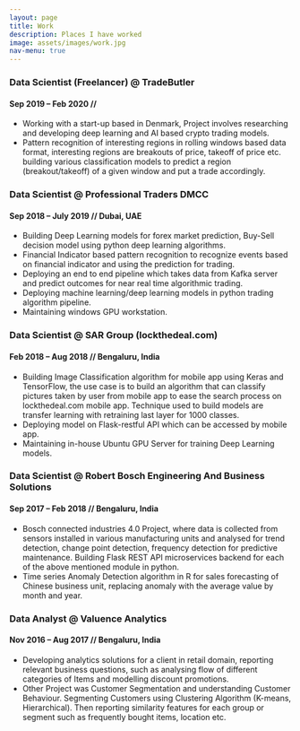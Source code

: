 ```yaml
---
layout: page
title: Work
description: Places I have worked
image: assets/images/work.jpg
nav-menu: true
---
```


### Data Scientist (Freelancer) @ TradeButler
#### Sep 2019 – Feb 2020 // 
+ Working with a start-up based in Denmark, Project involves researching and developing deep learning and AI based crypto trading models.     
+ Pattern recognition of interesting regions in rolling windows based data format, interesting regions are breakouts of price, takeoff of price etc.
building various classification models to predict a region (breakout/takeoff)  of a given window and put a trade accordingly.     

### Data Scientist @ Professional Traders DMCC
#### Sep 2018 – July 2019 // Dubai, UAE
+ Building Deep Learning models for forex market prediction, Buy-Sell decision model using python deep learning algorithms.     
+ Financial Indicator based pattern recognition to recognize events based on financial indicator and using the prediction for trading.     
+ Deploying an end to end pipeline which takes data from Kafka server and predict outcomes for near real time algorithmic trading.     
+ Deploying machine learning/deep learning models in python trading algorithm pipeline.    
+ Maintaining windows GPU workstation.    

### Data Scientist @ SAR Group (lockthedeal.com) 
#### Feb 2018 – Aug 2018 // Bengaluru, India      
+ Building Image Classification algorithm for mobile app using Keras and TensorFlow, the use case is to build an algorithm that can classify pictures taken by user from mobile app to ease the search process on lockthedeal.com mobile app. Technique used to build models are transfer learning with retraining last layer for 1000 classes.        
+ Deploying model on Flask-restful API which can be accessed by mobile app.     
+ Maintaining in-house Ubuntu GPU Server for training Deep Learning models.    

### Data Scientist @ Robert Bosch Engineering And Business Solutions
#### Sep 2017 – Feb 2018 // Bengaluru, India
+ Bosch connected industries 4.0 Project, where data is collected from sensors installed in various manufacturing units and analysed for trend detection, change point detection, frequency detection for predictive maintenance. Building Flask REST API microservices backend for each of the above mentioned module in python.       
+ Time series Anomaly Detection algorithm in R for sales forecasting of Chinese business unit, replacing anomaly with the average value by month and year.     

### Data Analyst @ Valuence Analytics
#### Nov 2016 – Aug 2017 // Bengaluru, India
+ Developing analytics solutions for a client in retail domain, reporting relevant business questions, such as analysing flow of different categories of Items and modelling discount promotions.          
+ Other Project was Customer Segmentation and understanding Customer Behaviour. Segmenting Customers using Clustering Algorithm (K-means, Hierarchical). Then reporting similarity features for each group or segment such as frequently bought items, location etc.         

